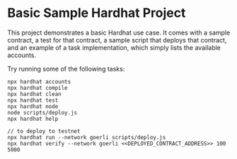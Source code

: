# Basic Sample Hardhat Project

This project demonstrates a basic Hardhat use case. It comes with a sample contract, a test for that contract, a sample script that deploys that contract, and an example of a task implementation, which simply lists the available accounts.

Try running some of the following tasks:

```shell
npx hardhat accounts
npx hardhat compile
npx hardhat clean
npx hardhat test
npx hardhat node
node scripts/deploy.js
npx hardhat help
```

```
// to deploy to testnet
npx hardhat run --network goerli scripts/deploy.js
npx hardhat verify --network goerli <<DEPLOYED_CONTRACT_ADDRESS>> 100 5000
```
